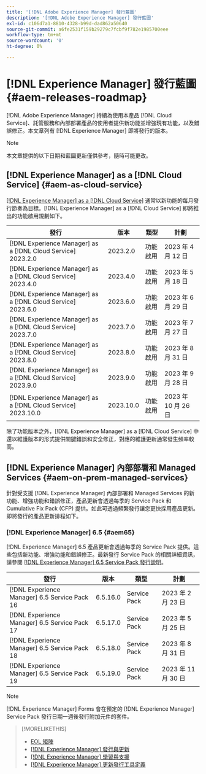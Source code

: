 ```yaml
---
title: '[!DNL Adobe Experience Manager] 發行藍圖'
description: '[!DNL Adobe Experience Manager] 發行藍圖'
exl-id: c106d7a1-8810-4328-b99d-dad862a50640
source-git-commit: a6fe2531f159b29279c7fcbf9f782e1985700eee
workflow-type: tm+mt
source-wordcount: '0'
ht-degree: 0%

---
```


# [!DNL Experience Manager] 發行藍圖 {#aem-releases-roadmap}

[!DNL Adobe Experience Manager] 持續為使用本產品 [!DNL Cloud Service]、託管服務和內部部署產品的使用者提供新功能並增強現有功能，以及錯誤修正。本文章列有 [!DNL Experience Manager] 即將發行的版本。

>[!NOTE]
>
>本文章提供的以下日期和藍圖更新僅供參考，隨時可能更改。

## [!DNL Experience Manager] as a [!DNL Cloud Service] {#aem-as-cloud-service}

[[!DNL Experience Manager] as a  [!DNL Cloud Service]](https://experienceleague.adobe.com/docs/experience-manager-cloud-service/content/release-notes/home.html) 通常以新功能的每月發行節奏為目標。[!DNL Experience Manager] as a [!DNL Cloud Service] 即將推出的功能啟用規劃如下。

| 發行 | 版本 | 類型 | 計劃 |
|---|---|---|---|
| [!DNL Experience Manager] as a [!DNL Cloud Service] 2023.2.0 | 2023.2.0 | 功能啟用 | 2023 年 4 月 12 日 |
| [!DNL Experience Manager] as a [!DNL Cloud Service] 2023.4.0 | 2023.4.0 | 功能啟用 | 2023 年 5 月 18 日 |
| [!DNL Experience Manager] as a [!DNL Cloud Service] 2023.6.0 | 2023.6.0 | 功能啟用 | 2023 年 6 月 29 日 |
| [!DNL Experience Manager] as a [!DNL Cloud Service] 2023.7.0 | 2023.7.0 | 功能啟用 | 2023 年 7 月 27 日 |
| [!DNL Experience Manager] as a [!DNL Cloud Service] 2023.8.0 | 2023.8.0 | 功能啟用 | 2023 年 8 月 31 日 |
| [!DNL Experience Manager] as a [!DNL Cloud Service] 2023.9.0 | 2023.9.0 | 功能啟用 | 2023 年 9 月 28 日 |
| [!DNL Experience Manager] as a [!DNL Cloud Service] 2023.10.0 | 2023.10.0 | 功能啟用 | 2023 年 10 月 26 日 |

除了功能版本之外，[!DNL Experience Manager] as a [!DNL Cloud Service] 中還以維護版本的形式提供關鍵錯誤和安全修正，對應的維護更新通常發生頻率較高。

## [!DNL Experience Manager] 內部部署和 Managed Services {#aem-on-prem-managed-services}

針對受支援 [!DNL Experience Manager] 內部部署和 Managed Services 的新功能、增強功能和錯誤修正，產品更新會透過每季的 Service Pack 和 Cumulative Fix Pack (CFP) 提供。如此可透過頻繁發行讓您更快採用產品更新。即將發行的產品更新排程如下。

### [!DNL Experience Manager] 6.5 {#aem65}

[!DNL Experience Manager] 6.5 產品更新會透過每季的 Service Pack 提供。這些包括新功能、增強功能和錯誤修正。最新發行 Service Pack 的相關詳細資訊，請參閱 [[!DNL Experience Manager] 6.5 Service Pack 發行說明](https://experienceleague.adobe.com/docs/experience-manager-65/release-notes/release-notes.html)。

| 發行 | 版本 | 類型 | 計劃 |
|---|---|---|---|
| [!DNL Experience Manager] 6.5 Service Pack 16 | 6.5.16.0 | Service Pack | 2023 年 2 月 23 日 |
| [!DNL Experience Manager] 6.5 Service Pack 17 | 6.5.17.0 | Service Pack | 2023 年 5 月 25 日 |
| [!DNL Experience Manager] 6.5 Service Pack 18 | 6.5.18.0 | Service Pack | 2023 年 8 月 31 日 |
| [!DNL Experience Manager] 6.5 Service Pack 19 | 6.5.19.0 | Service Pack | 2023 年 11 月 30 日 |

>[!NOTE]
>
>[!DNL Experience Manager] Forms 會在預定的 [!DNL Experience Manager] Service Pack 發行日期一週後發行附加元件的套件。

>[!MORELIKETHIS]
>
>* [EOL 矩陣](https://helpx.adobe.com//tw/support/programs/eol-matrix.html)
>* [[!DNL Experience Manager] 發行與更新](https://experienceleague.adobe.com/docs/experience-manager-release-information/aem-release-updates/aem-releases-updates.html?lang=zh-Hant)
>* [[!DNL Experience Manager] 學習與支援](https://experienceleague.adobe.com/docs/experience-manager-cloud-service.html)
>* [[!DNL Experience Manager] 更新發行工具定義](/help/update-release-vehicle-definitions.md)

